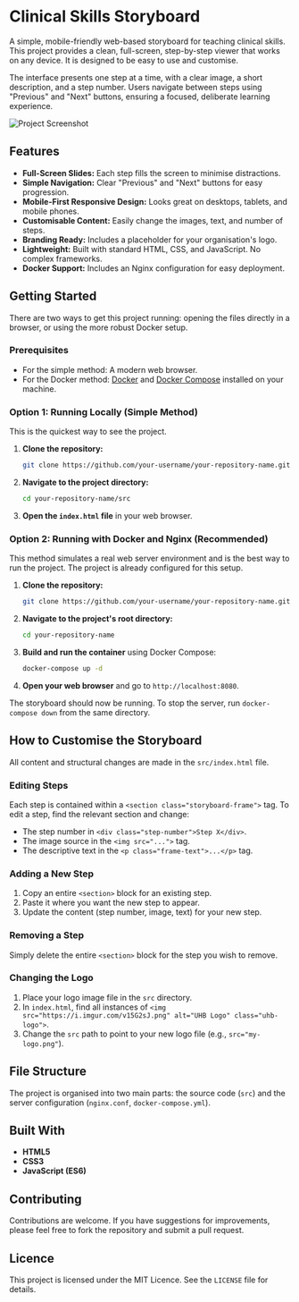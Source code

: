 # Clinical Skills Storyboard

A simple, mobile-friendly web-based storyboard for teaching clinical skills. This project provides a clean, full-screen, step-by-step viewer that works on any device. It is designed to be easy to use and customise.

The interface presents one step at a time, with a clear image, a short description, and a step number. Users navigate between steps using "Previous" and "Next" buttons, ensuring a focused, deliberate learning experience.

![Project Screenshot](https://i.imgur.com/example-screenshot.png)

## Features

*   **Full-Screen Slides:** Each step fills the screen to minimise distractions.
*   **Simple Navigation:** Clear "Previous" and "Next" buttons for easy progression.
*   **Mobile-First Responsive Design:** Looks great on desktops, tablets, and mobile phones.
*   **Customisable Content:** Easily change the images, text, and number of steps.
*   **Branding Ready:** Includes a placeholder for your organisation's logo.
*   **Lightweight:** Built with standard HTML, CSS, and JavaScript. No complex frameworks.
*   **Docker Support:** Includes an Nginx configuration for easy deployment.

## Getting Started

There are two ways to get this project running: opening the files directly in a browser, or using the more robust Docker setup.

### Prerequisites

*   For the simple method: A modern web browser.
*   For the Docker method: [Docker](https://www.docker.com/get-started) and [Docker Compose](https://docs.docker.com/compose/install/) installed on your machine.

### Option 1: Running Locally (Simple Method)

This is the quickest way to see the project.

1.  **Clone the repository:**
    ```sh
    git clone https://github.com/your-username/your-repository-name.git
    ```
2.  **Navigate to the project directory:**
    ```sh
    cd your-repository-name/src
    ```
3.  **Open the `index.html` file** in your web browser.

### Option 2: Running with Docker and Nginx (Recommended)

This method simulates a real web server environment and is the best way to run the project. The project is already configured for this setup.

1.  **Clone the repository:**
    ```sh
    git clone https://github.com/your-username/your-repository-name.git
    ```
2.  **Navigate to the project's root directory:**
    ```sh
    cd your-repository-name
    ```
3.  **Build and run the container** using Docker Compose:
    ```sh
    docker-compose up -d
    ```
4.  **Open your web browser** and go to `http://localhost:8080`.

The storyboard should now be running. To stop the server, run `docker-compose down` from the same directory.

## How to Customise the Storyboard

All content and structural changes are made in the `src/index.html` file.

### Editing Steps

Each step is contained within a `<section class="storyboard-frame">` tag. To edit a step, find the relevant section and change:
*   The step number in `<div class="step-number">Step X</div>`.
*   The image source in the `<img src="...">` tag.
*   The descriptive text in the `<p class="frame-text">...</p>` tag.

### Adding a New Step

1.  Copy an entire `<section>` block for an existing step.
2.  Paste it where you want the new step to appear.
3.  Update the content (step number, image, text) for your new step.

### Removing a Step

Simply delete the entire `<section>` block for the step you wish to remove.

### Changing the Logo

1.  Place your logo image file in the `src` directory.
2.  In `index.html`, find all instances of `<img src="https://i.imgur.com/v15G2sJ.png" alt="UHB Logo" class="uhb-logo">`.
3.  Change the `src` path to point to your new logo file (e.g., `src="my-logo.png"`).

## File Structure

The project is organised into two main parts: the source code (`src`) and the server configuration (`nginx.conf`, `docker-compose.yml`).


## Built With

*   **HTML5**
*   **CSS3**
*   **JavaScript (ES6)**

## Contributing

Contributions are welcome. If you have suggestions for improvements, please feel free to fork the repository and submit a pull request.

## Licence

This project is licensed under the MIT Licence. See the `LICENSE` file for details.
